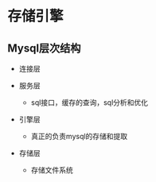 # 存储引擎

## Mysql层次结构

* 连接层

* 服务层
  * sql接口，缓存的查询，sql分析和优化

* 引擎层
  * 真正的负责mysql的存储和提取

* 存储层
  * 存储文件系统


